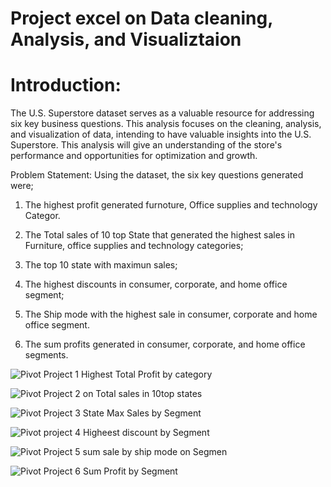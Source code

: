 # Project excel on Data cleaning, Analysis, and Visualiztaion
# Introduction:
The U.S. Superstore dataset serves as a valuable resource for addressing six key business questions. This analysis focuses on the cleaning, analysis, and visualization of data, intending to have valuable insights into the U.S. Superstore. This analysis will give an understanding of the store's performance and opportunities for optimization and growth.

Problem Statement:
Using the dataset, the six key questions generated were;

1. The highest profit generated furnoture, Office supplies and technology Categor.

2. The Total sales of 10 top State that generated the highest sales in Furniture, office supplies and technology categories;

3. The top 10 state with maximun sales;

4. The highest discounts in consumer, corporate, and home office segment;

5. The Ship mode with the highest sale in consumer, corporate and home office segment.

6. The sum profits generated in consumer, corporate, and home office segments.

![Pivot Project 1 Highest Total Profit by category](https://github.com/Tonyigba/Project-on-Data-cleaning-Analysis-and-Visualiztaion/assets/143624967/7e19afd1-53d8-45a4-ad12-7df7db27ef49)

![Pivot Project 2 on Total sales in 10top states](https://github.com/Tonyigba/Project-on-Data-cleaning-Analysis-and-Visualiztaion/assets/143624967/f891fa6a-7b10-4cc0-9cd3-d248d1b48b09)

![Pivot Project 3 State Max Sales by Segment](https://github.com/Tonyigba/Project-on-Data-cleaning-Analysis-and-Visualiztaion/assets/143624967/e0c05aad-a955-42ab-a65d-dc6b1b2780a8)

![Pivot project 4 Higheest discount by Segment](https://github.com/Tonyigba/Project-on-Data-cleaning-Analysis-and-Visualiztaion/assets/143624967/0b7b66b8-dfc0-4ef7-9b93-aa9a006d5ed2)

![Pivot Project 5 sum sale by ship mode on Segmen](https://github.com/Tonyigba/Project-on-Data-cleaning-Analysis-and-Visualiztaion/assets/143624967/abeec8f4-6d46-4af9-a67b-1c56a3ab1416)

![Pivot Project 6 Sum Profit by Segment](https://github.com/Tonyigba/Project-on-Data-cleaning-Analysis-and-Visualiztaion/assets/143624967/d10f6ec4-4471-4671-ba60-5e38ecfa336c)
